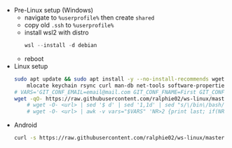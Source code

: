 - Pre-Linux setup (Windows)
    - navigate to `%userprofile%` then create `shared`
    - copy old `.ssh` to `%userprofile%`
    - install wsl2 with distro
        ```powershell
        wsl --install -d debian
        ```
    - reboot
- Linux setup
    ```bash
    sudo apt update && sudo apt install -y --no-install-recommends wget ca-certificates \
        mlocate keychain rsync curl man-db net-tools software-properties-common telnet
    # VARS='GIT_CONF_EMAIL=email@mail.com GIT_CONF_FNAME=First GIT_CONF_LNAME=Last RAILS_VER=x.x.x RUBY_VER=x.x.x'
    wget -qO- https://raw.githubusercontent.com/ralphie02/ws-linux/master/_Init.md | sed '$ d' | sed '0,/```bash/d' | sed "/\#\!.*bash$/a \\\n$VARS" | bash
        # wget -O- <url> | sed '$ d' | sed '1,1d' | sed "s/\/bin\/bash/\/bin\/bash\n\n$VARS/" | bash
        # wget -O- <url> | awk -v vars="$VARS" 'NR>2 {print last; if(NR == 4) print vars} {last=$0}'  | bash
    ```
- Android
    ```bash
    curl -s https://raw.githubusercontent.com/ralphie02/ws-linux/master/_ConfigObsidianOnAndroid.md | sed '$ d' | sed '0,/```bash/d' | bash
    ```

